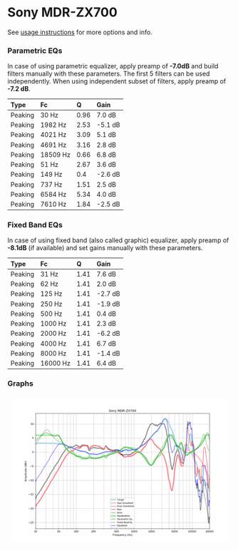 # Sony MDR-ZX700
See [usage instructions](https://github.com/jaakkopasanen/AutoEq#usage) for more options and info.

### Parametric EQs
In case of using parametric equalizer, apply preamp of **-7.0dB** and build filters manually
with these parameters. The first 5 filters can be used independently.
When using independent subset of filters, apply preamp of **-7.2 dB**.

| Type    | Fc       |    Q | Gain    |
|:--------|:---------|:-----|:--------|
| Peaking | 30 Hz    | 0.96 | 7.0 dB  |
| Peaking | 1982 Hz  | 2.53 | -5.1 dB |
| Peaking | 4021 Hz  | 3.09 | 5.1 dB  |
| Peaking | 4691 Hz  | 3.16 | 2.8 dB  |
| Peaking | 18509 Hz | 0.66 | 6.8 dB  |
| Peaking | 51 Hz    | 2.67 | 3.6 dB  |
| Peaking | 149 Hz   | 0.4  | -2.6 dB |
| Peaking | 737 Hz   | 1.51 | 2.5 dB  |
| Peaking | 6584 Hz  | 5.34 | 4.0 dB  |
| Peaking | 7610 Hz  | 1.84 | -2.5 dB |

### Fixed Band EQs
In case of using fixed band (also called graphic) equalizer, apply preamp of **-8.1dB**
(if available) and set gains manually with these parameters.

| Type    | Fc       |    Q | Gain    |
|:--------|:---------|:-----|:--------|
| Peaking | 31 Hz    | 1.41 | 7.6 dB  |
| Peaking | 62 Hz    | 1.41 | 2.0 dB  |
| Peaking | 125 Hz   | 1.41 | -2.7 dB |
| Peaking | 250 Hz   | 1.41 | -1.9 dB |
| Peaking | 500 Hz   | 1.41 | 0.4 dB  |
| Peaking | 1000 Hz  | 1.41 | 2.3 dB  |
| Peaking | 2000 Hz  | 1.41 | -6.2 dB |
| Peaking | 4000 Hz  | 1.41 | 6.7 dB  |
| Peaking | 8000 Hz  | 1.41 | -1.4 dB |
| Peaking | 16000 Hz | 1.41 | 6.4 dB  |

### Graphs
![](./Sony%20MDR-ZX700.png)